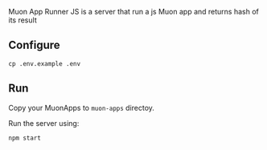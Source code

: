 Muon App Runner JS is a server that run a js Muon app and returns hash of its result

## Configure

```
cp .env.example .env
```

## Run

Copy your MuonApps to `muon-apps` directoy.

Run the server using:

```
npm start
```

